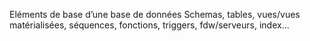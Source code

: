 Eléments de base d’une base de données
Schemas, tables, vues/vues matérialisées, séquences, fonctions, triggers, fdw/serveurs, index…